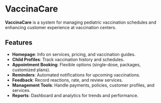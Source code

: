 # VaccinaCare

**VaccinaCare** is a system for managing pediatric vaccination schedules and enhancing customer experience at vaccination centers.

## Features

- **Homepage**: Info on services, pricing, and vaccination guides.
- **Child Profiles**: Track vaccination history and schedules.
- **Appointment Booking**: Flexible options (single-dose, packages, customized plans).
- **Reminders**: Automated notifications for upcoming vaccinations.
- **Feedback**: Record reactions, rate, and review services.
- **Management Tools**: Handle payments, policies, customer profiles, and services.
- **Reports**: Dashboard and analytics for trends and performance.


